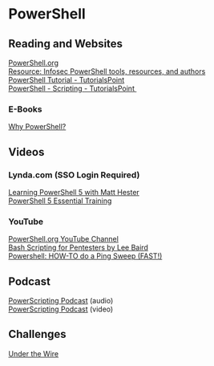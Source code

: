 # PowerShell

## Reading and Websites
[PowerShell.org](https://powershell.org "powershell.org")       
[Resource: Infosec PowerShell tools, resources, and authors](https://www.peerlyst.com/posts/resource-infosec-powershell-tools-resources-and-authors?trk=search_page_search_result "Resource: Infosec PowerShell tools, resources, and authors")    
[PowerShell Tutorial - TutorialsPoint](https://www.tutorialspoint.com/powershell/index.htm "Powershell Tutoria")    
[PowerShell - Scripting - TutorialsPoint ](https://www.tutorialspoint.com/powershell/powershell_scripting.htm "PowerShell - Scripting - TutorialsPoint")   
### E-Books
[Why PowerShell?](https://leanpub.com/whypowershell "Why PowerShell?")    
## Videos
### Lynda.com (SSO Login Required)
[Learning PowerShell 5 with Matt Hester](https://www.lynda.com/IT-tutorials/Understanding-PowerShell-5-0/486042-2.html?org=nu.edu "Learning PowerShell 5 with Matt Hessler")    
[PowerShell 5 Essential Training](https://www.lynda.com/PowerShell-tutorials/Up-Running-PowerShell-5/189402-2.html?org=nu.edu "PowerShell 5 Essential Training")    
### YouTube
[PowerShell.org YouTube Channel](https://www.youtube.com/powershellorg "PowerSHell.org YouTube Channel")    
[Bash Scripting for Pentesters by Lee Baird](https://youtu.be/smbeKPDVs2I "Bash Scripting for Pentesters by Lee Baird")    
[Powershell: HOW-TO do a Ping Sweep (FAST!)](https://youtu.be/uuA2hWsuTOw "Powershell: HOW-TO do a Ping Sweep (FAST!)")    
## Podcast
[PowerScripting Podcast](http://powerscripting.libsyn.com "PowerScripting Podcast ") (audio)   
[PowerScripting Podcast](https://www.youtube.com/user/PowerScriptingLive "PowerScripting Podcast") (video)    

## Challenges
[Under the Wire](http://www.underthewire.tech "Under The Wire")    


